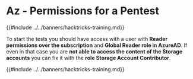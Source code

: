 # Az - Permissions for a Pentest

{{#include ../../banners/hacktricks-training.md}}

To start the tests you should have access with a user with **Reader permissions over the subscription** and **Global Reader role in AzureAD**. If even in that case you are **not able to access the content of the Storage accounts** you can fix it with the **role Storage Account Contributor**.

{{#include ../../banners/hacktricks-training.md}}





